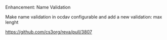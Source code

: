 Enhancement: Name Validation

Make name validation in ocdav configurable and add a new validation: max lenght

https://github.com/cs3org/reva/pull/3807
